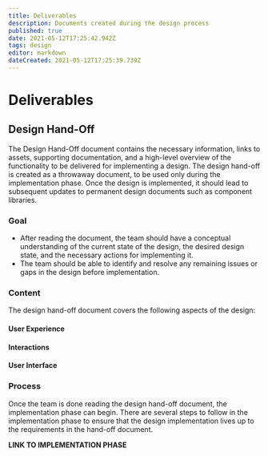 ```yaml
---
title: Deliverables
description: Documents created during the design process
published: true
date: 2021-05-12T17:25:42.942Z
tags: design
editor: markdown
dateCreated: 2021-05-12T17:25:39.739Z
---
```


# Deliverables
## Design Hand-Off
The Design Hand-Off document contains the necessary information, links to assets, supporting documentation, and a high-level overview of the functionality to be delivered for implementing a design. The design hand-off is created as a throwaway document, to be used only during the implementation phase. Once the design is implemented, it should lead to subsequent updates to permanent design documents such as component libraries.

### Goal
- After reading the document, the team should have a conceptual understanding of the current state of the design, the desired design state, and the necessary actions for implementing it. 
- The team should be able to identify and resolve any remaining issues or gaps in the design before implementation.

### Content
The design hand-off document covers the following aspects of the design:
#### User Experience
#### Interactions
#### User Interface


### Process
Once the team is done reading the design hand-off document, the implementation phase can begin. There are several steps to follow in the implementation phase to ensure that the design implementation lives up to the requirements in the hand-off document.

**LINK TO IMPLEMENTATION PHASE**